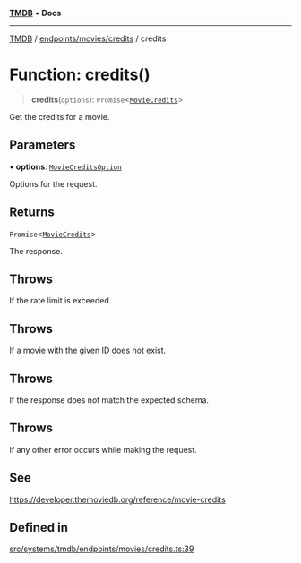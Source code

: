 [**TMDB**](../../../../README.md) • **Docs**

***

[TMDB](../../../../README.md) / [endpoints/movies/credits](../README.md) / credits

# Function: credits()

> **credits**(`options`): `Promise`\<[`MovieCredits`](../../../../structs/Schemas/type-aliases/MovieCredits.md)\>

Get the credits for a movie.

## Parameters

• **options**: [`MovieCreditsOption`](../type-aliases/MovieCreditsOption.md)

Options for the request.

## Returns

`Promise`\<[`MovieCredits`](../../../../structs/Schemas/type-aliases/MovieCredits.md)\>

The response.

## Throws

If the rate limit is exceeded.

## Throws

If a movie with the given ID does not exist.

## Throws

If the response does not match the expected schema.

## Throws

If any other error occurs while making the request.

## See

https://developer.themoviedb.org/reference/movie-credits

## Defined in

[src/systems/tmdb/endpoints/movies/credits.ts:39](https://github.com/Norviah/media-hub/blob/e3dc67aa1738d9ad44e6a4419ef7e26de86e1452/src/systems/tmdb/endpoints/movies/credits.ts#L39)
